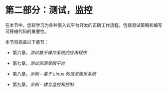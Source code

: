 # 第二部分：测试，监控

在本节中，您将学习为各种嵌入式平台开发的正确工作流程，包括测试策略和编写可移植代码的重要性。

本节将涵盖以下章节：

+   第六章，*测试基于操作系统的应用程序*

+   第七章，*测试资源受限平台*

+   第八章，*示例 - 基于 Linux 的信息娱乐系统*

+   第九章，*示例 - 建立监控和控制*
